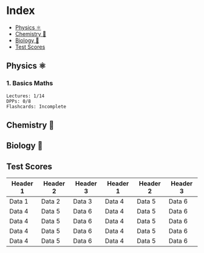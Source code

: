 # Index
+ [Physics ⚛️](#physics-⚛️)
+ [Chemistry 🧪](#chemistry-🧪)
+ [Biology 🧬](#biology-🧬)
+ [Test Scores](#test-scores)
## Physics ⚛️
### 1. Basics Maths
```
Lectures: 1/14
DPPs: 0/8
Flashcards: Incomplete
```
## Chemistry 🧪
## Biology 🧬
## Test Scores
| Header 1 | Header 2 | Header 3 | Header 1 | Header 2 | Header 3 |
|----------|----------|----------|----------|----------|----------|
| Data 1   | Data 2   | Data 3   | Data 4   | Data 5   | Data 6   |
| Data 4   | Data 5   | Data 6   | Data 4   | Data 5   | Data 6   |
| Data 4   | Data 5   | Data 6   | Data 4   | Data 5   | Data 6   |
| Data 4   | Data 5   | Data 6   | Data 4   | Data 5   | Data 6   |
| Data 4   | Data 5   | Data 6   | Data 4   | Data 5   | Data 6   |
